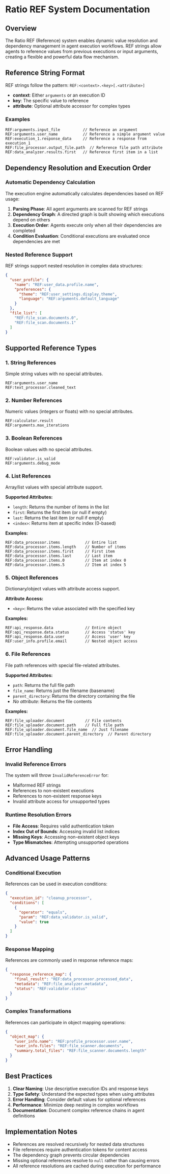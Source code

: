 # Ratio REF System Documentation

## Overview

The Ratio REF (Reference) system enables dynamic value resolution and dependency management in agent execution workflows. REF
strings allow agents to reference values from previous executions or input arguments, creating a flexible and powerful data flow
mechanism.

## Reference String Format

REF strings follow the pattern: `REF:<context>.<key>[.<attribute>]`

- **context**: Either `arguments` or an execution ID
- **key**: The specific value to reference
- **attribute**: Optional attribute accessor for complex types

### Examples
```
REF:arguments.input_file          // Reference an argument
REF:arguments.user_name           // Reference a simple argument value
REF:execution_1.response_data     // Reference a response from execution_1
REF:file_processor.output_file.path  // Reference file path attribute
REF:data_analyzer.results.first   // Reference first item in a list
```

## Dependency Resolution and Execution Order

### Automatic Dependency Calculation

The execution engine automatically calculates dependencies based on REF usage:

1. **Parsing Phase**: All agent arguments are scanned for REF strings
2. **Dependency Graph**: A directed graph is built showing which executions depend on others
3. **Execution Order**: Agents execute only when all their dependencies are completed
4. **Condition Evaluation**: Conditional executions are evaluated once dependencies are met

### Nested Reference Support

REF strings support nested resolution in complex data structures:

```json
{
  "user_profile": {
    "name": "REF:user_data.profile.name",
    "preferences": {
      "theme": "REF:user_settings.display.theme",
      "language": "REF:arguments.default_language"
    }
  },
  "file_list": [
    "REF:file_scan.documents.0",
    "REF:file_scan.documents.1"
  ]
}
```

## Supported Reference Types

### 1. String References
Simple string values with no special attributes.

```
REF:arguments.user_name
REF:text_processor.cleaned_text
```

### 2. Number References  
Numeric values (integers or floats) with no special attributes.

```
REF:calculator.result
REF:arguments.max_iterations
```

### 3. Boolean References
Boolean values with no special attributes.

```
REF:validator.is_valid
REF:arguments.debug_mode
```

### 4. List References
Array/list values with special attribute support.

**Supported Attributes:**
- `length`: Returns the number of items in the list
- `first`: Returns the first item (or null if empty)
- `last`: Returns the last item (or null if empty)  
- `<index>`: Returns item at specific index (0-based)

**Examples:**
```
REF:data_processor.items           // Entire list
REF:data_processor.items.length    // Number of items
REF:data_processor.items.first     // First item
REF:data_processor.items.last      // Last item
REF:data_processor.items.0         // Item at index 0
REF:data_processor.items.5         // Item at index 5
```

### 5. Object References
Dictionary/object values with attribute access support.

**Attribute Access:**
- `<key>`: Returns the value associated with the specified key

**Examples:**
```
REF:api_response.data              // Entire object
REF:api_response.data.status       // Access 'status' key
REF:api_response.data.user         // Access 'user' key
REF:user_info.profile.email        // Nested object access
```

### 6. File References
File path references with special file-related attributes.

**Supported Attributes:**
- `path`: Returns the full file path
- `file_name`: Returns just the filename (basename)
- `parent_directory`: Returns the directory containing the file
- *No attribute*: Returns the file contents

**Examples:**
```
REF:file_uploader.document         // File contents
REF:file_uploader.document.path    // Full file path
REF:file_uploader.document.file_name  // Just filename
REF:file_uploader.document.parent_directory  // Parent directory
```

## Error Handling

### Invalid Reference Errors

The system will throw `InvalidReferenceError` for:
- Malformed REF strings
- References to non-existent executions
- References to non-existent response keys
- Invalid attribute access for unsupported types

### Runtime Resolution Errors

- **File Access**: Requires valid authentication token
- **Index Out of Bounds**: Accessing invalid list indices
- **Missing Keys**: Accessing non-existent object keys
- **Type Mismatches**: Attempting unsupported operations

## Advanced Usage Patterns

### Conditional Execution

References can be used in execution conditions:

```json
{
  "execution_id": "cleanup_processor",
  "conditions": [
    {
      "operator": "equals",
      "param": "REF:data_validator.is_valid",
      "value": true
    }
  ]
}
```

### Response Mapping

References are commonly used in response reference maps:

```json
{
  "response_reference_map": {
    "final_result": "REF:data_processor.processed_data",
    "metadata": "REF:file_analyzer.metadata",
    "status": "REF:validator.status"
  }
}
```

### Complex Transformations

References can participate in object mapping operations:

```json
{
  "object_map": {
    "user_info.name": "REF:profile_processor.user.name",
    "user_info.files": "REF:file_scanner.documents",
    "summary.total_files": "REF:file_scanner.documents.length"
  }
}
```

## Best Practices

1. **Clear Naming**: Use descriptive execution IDs and response keys
2. **Type Safety**: Understand the expected types when using attributes
3. **Error Handling**: Consider default values for optional references
4. **Performance**: Minimize deep nesting in complex workflows
5. **Documentation**: Document complex reference chains in agent definitions

## Implementation Notes

- References are resolved recursively for nested data structures
- File references require authentication tokens for content access
- The dependency graph prevents circular dependencies
- Missing optional references resolve to `null` rather than causing errors
- All reference resolutions are cached during execution for performance